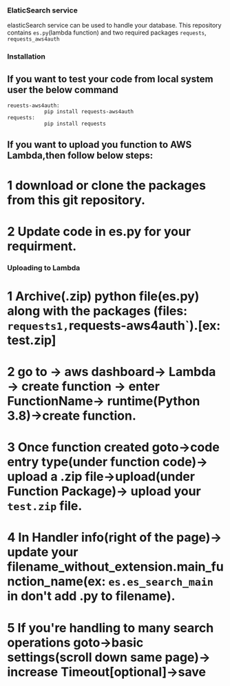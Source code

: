 ### ElaticSearch service

elasticSearch service can be used to handle your database.
This repository contains `es.py`(lambda function) and two required packages `requests`, `requests_aws4auth`

### Installation

## If you want to test your code from local system user the below command

    reuests-aws4auth:
    			pip install requests-aws4auth
    requests:
    			pip install requests

## If you want to upload you function to AWS Lambda,then follow below steps:

# 1 download or clone the packages from this git repository.
# 2 Update code in es.py for your requirment.

### Uploading to Lambda

# 1 Archive(.zip) python file(es.py) along with the packages (files: `requests1,`requests-aws4auth`).[ex: test.zip]

# 2 go to -> aws dashboard-> Lambda -> create function -> enter FunctionName-> runtime(Python 3.8)->create function.

# 3 Once function created goto->code entry type(under function code)-> upload a .zip file->upload(under Function Package)-> upload your `test.zip` file.

# 4 In Handler info(right of the page)-> update your filename_without_extension.main_function_name(ex: `es.es_search_main` in don't add .py to filename).

# 5 If you're handling to many search operations goto->basic settings(scroll down same page)-> increase Timeout[optional]->save
